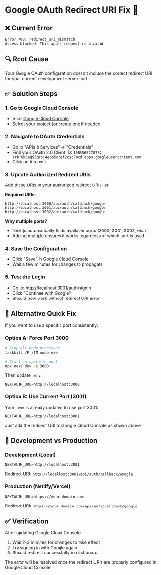 # Google OAuth Redirect URI Fix 🔧

## ❌ **Current Error**
```
Error 400: redirect_uri_mismatch
Access blocked: This app's request is invalid
```

## 🔍 **Root Cause**
Your Google OAuth configuration doesn't include the correct redirect URI for your current development server port.

## ✅ **Solution Steps**

### 1. **Go to Google Cloud Console**
- Visit: [Google Cloud Console](https://console.cloud.google.com/)
- Select your project (or create one if needed)

### 2. **Navigate to OAuth Credentials**
- Go to "APIs & Services" → "Credentials"
- Find your OAuth 2.0 Client ID: `1088565278752-srk76k5aq95qrbj4eoo5qnef2csc7ocd.apps.googleusercontent.com`
- Click on it to edit

### 3. **Update Authorized Redirect URIs**
Add these URIs to your authorized redirect URIs list:

**Required URIs:**
```
http://localhost:3000/api/auth/callback/google
http://localhost:3001/api/auth/callback/google
http://localhost:3002/api/auth/callback/google
```

**Why multiple ports?**
- Next.js automatically finds available ports (3000, 3001, 3002, etc.)
- Adding multiple ensures it works regardless of which port is used

### 4. **Save the Configuration**
- Click "Save" in Google Cloud Console
- Wait a few minutes for changes to propagate

### 5. **Test the Login**
- Go to: http://localhost:3001/auth/signin
- Click "Continue with Google"
- Should now work without redirect URI error

## 🚀 **Alternative Quick Fix**

If you want to use a specific port consistently:

### Option A: Force Port 3000
```bash
# Stop all Node processes
taskkill /F /IM node.exe

# Start on specific port
npx next dev -p 3000
```

Then update `.env`:
```env
NEXTAUTH_URL=http://localhost:3000
```

### Option B: Use Current Port (3001)
Your `.env` is already updated to use port 3001:
```env
NEXTAUTH_URL=http://localhost:3001
```

Just add the redirect URI to Google Cloud Console as shown above.

## 🔧 **Development vs Production**

### Development (Local)
```env
NEXTAUTH_URL=http://localhost:3001
```
Redirect URI: `http://localhost:3001/api/auth/callback/google`

### Production (Netlify/Vercel)
```env
NEXTAUTH_URL=https://your-domain.com
```
Redirect URI: `https://your-domain.com/api/auth/callback/google`

## ✅ **Verification**

After updating Google Cloud Console:
1. Wait 2-3 minutes for changes to take effect
2. Try signing in with Google again
3. Should redirect successfully to dashboard

The error will be resolved once the redirect URIs are properly configured in Google Cloud Console!
